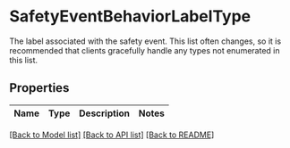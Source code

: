 # SafetyEventBehaviorLabelType

The label associated with the safety event. This list often changes, so it is recommended that clients gracefully handle any types not enumerated in this list.
## Properties
Name | Type | Description | Notes
------------ | ------------- | ------------- | -------------

[[Back to Model list]](../README.md#documentation-for-models) [[Back to API list]](../README.md#documentation-for-api-endpoints) [[Back to README]](../README.md)


